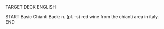 TARGET DECK
ENGLISH

START
Basic
Chianti
Back: n. (pl. -s) red wine from the chianti area in italy.
END
